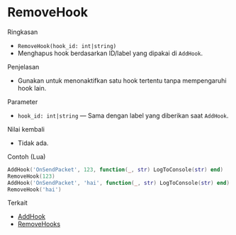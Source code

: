 # RemoveHook

Ringkasan
- `RemoveHook(hook_id: int|string)`
- Menghapus hook berdasarkan ID/label yang dipakai di `AddHook`.

Penjelasan
- Gunakan untuk menonaktifkan satu hook tertentu tanpa mempengaruhi hook lain.

Parameter
- `hook_id: int|string` — Sama dengan label yang diberikan saat `AddHook`.

Nilai kembali
- Tidak ada.

Contoh (Lua)
```lua
AddHook('OnSendPacket', 123, function(_, str) LogToConsole(str) end)
RemoveHook(123)
AddHook('OnSendPacket', 'hai', function(_, str) LogToConsole(str) end)
RemoveHook('hai')
```

Terkait
- [AddHook](AddHook.md)
- [RemoveHooks](RemoveHooks.md)
